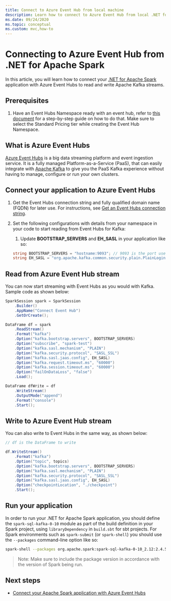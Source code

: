 ```yaml
---
title: Connect to Azure Event Hub from local machine
description: Learn how to connect to Azure Event Hub from local .NET for Apache Spark instance.
ms.date: 09/24/2020
ms.topic: conceptual
ms.custom: mvc,how-to
---
```


# Connecting to Azure Event Hub from .NET for Apache Spark

In this article, you will learn how to connect your [.NET for Apache Spark](https://github.com/dotnet/spark) application with Azure Event Hubs to read and write Apache Kafka streams.

## Prerequisites

1. Have an Event Hubs Namespace ready with an event hub, refer to [this document](https://docs.microsoft.com/azure/event-hubs/event-hubs-create) for a step-by-step guide on how to do that. Make sure to select the Standard Pricing tier while creating the Event Hub Namespace.

## What is Azure Event Hubs

[Azure Event Hubs](https://docs.microsoft.com/en-us/azure/event-hubs/event-hubs-about) is a big data streaming platform and event ingestion service. It is a fully managed Platform-as-a-Service (PaaS), that can easily integrate with [Apache Kafka](https://kafka.apache.org/) to give you the PaaS Kafka experience without having to manage, configure or run your own clusters.

## Connect your application to Azure Event Hubs

1. Get the Event Hubs connection string and fully qualified domain name (FQDN) for later use. For instructions, see [Get an Event Hubs connection string](https://docs.microsoft.com/azure/event-hubs/event-hubs-get-connection-string).
2. Set the following configurations with details from your namespace in your code to start reading from Event Hubs for Kafka:
    1. Update **BOOTSTRAP_SERVERS** and **EH_SASL** in your application like so:

    ```csharp
    string BOOTSTRAP_SERVERS = "hostname:9093"; // 9093 is the port used to communicate with Event Hubs, see [troubleshooting guide](https://docs.microsoft.com/azure/event-hubs/troubleshooting-guide)
    string EH_SASL = "org.apache.kafka.common.security.plain.PlainLoginModule required username=\"$ConnectionString\" password=\"<CONNECTION_STRING>\";"; // Connection string obtained from Step 1
    ```

## Read from Azure Event Hub stream

You can now start streaming with Event Hubs as you would with Kafka. Sample code as shown below:

```csharp
SparkSession spark = SparkSession
    .Builder()
    .AppName("Connect Event Hub")
    .GetOrCreate();

DataFrame df = spark
    .ReadStream()
    .Format("kafka")
    .Option("kafka.bootstrap.servers", BOOTSTRAP_SERVERS)
    .Option("subscribe", "spark-test")
    .Option("kafka.sasl.mechanism", "PLAIN")
    .Option("kafka.security.protocol", "SASL_SSL")
    .Option("kafka.sasl.jaas.config", EH_SASL)
    .Option("kafka.request.timeout.ms", "60000")
    .Option("kafka.session.timeout.ms", "60000")
    .Option("failOnDataLoss", "false")
    .Load();

DataFrame dfWrite = df
    .WriteStream()
    .OutputMode("append")
    .Format("console")
    .Start();
```

## Write to Azure Event Hub stream

You can also write to Event Hubs in the same way, as shown below:

```csharp
// df is the DataFrame to write

df.WriteStream()
    .Format("kafka")
    .Option("topic", topics)
    .Option("kafka.bootstrap.servers", BOOTSTRAP_SERVERS)
    .Option("kafka.sasl.mechanism", "PLAIN")
    .Option("kafka.security.protocol", "SASL_SSL")
    .Option("kafka.sasl.jaas.config", EH_SASL)
    .Option("checkpointLocation", "./checkpoint")
    .Start();
```

## Run your application

In order to run your .NET for Apache Spark application, you should define the `spark-sql-kafka-0-10` module as part of the build definition in your Spark project, using `libraryDependency` in `build.sbt` for sbt projects. For Spark environments such as `spark-submit` (or `spark-shell`) you should use the `--packages` command-line option like so:

```bash
spark-shell --packages org.apache.spark:spark-sql-kafka-0-10_2.12:2.4.5
```

> Note: Make sure to include the package version in accordance with the version of Spark being run.

## Next steps

* [Connect your Apache Spark application with Azure Event Hubs](https://docs.microsoft.com/azure/event-hubs/event-hubs-kafka-spark-tutorial)

